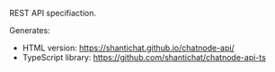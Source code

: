 REST API specifiaction.

Generates:
 * HTML version: https://shantichat.github.io/chatnode-api/
 * TypeScript library: https://github.com/shantichat/chatnode-api-ts
